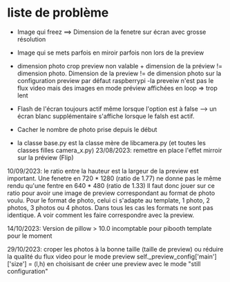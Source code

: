 # liste de problème
- Image qui freez ==> Dimension de la fenetre sur écran avec grosse résolution
- Image qui se mets parfois en miroir parfois non lors de la preview
- dimension photo crop preview non valable + dimension de la préview != dimension photo. Dimension de la preview != de dimension photo sur la configuration preview par défaut raspberrypi
-la preveiw n'est pas le flux video mais des images en mode préview affichées en loop => trop lent
- Flash de l'écran toujours actif même lorsque l'option est à false --> un écran blanc supplémentaire s'affiche lorsque le falsh est actif. 
- Cacher le nombre de photo prise depuis le début

- la classe base.py est la classe mère de libcamera.py (et toutes les classes filles camera_x.py)
23/08/2023: remettre en place l'effet mirroir sur la préview (Flip)


10/09/2023: le ratio entre la hauteur est la largeur de la preview est important. 
Une fenetre en 720 * 1280 (ratio de 1.77) ne donne pas le même rendu qu'une fentre en 640 * 480 (ratio de 1.33)
Il faut donc jouer sur ce ratio pour avoir une image de preview correspondant au format de photo voulu.
Pour le format de photo, celui ci s'adapte au template, 1 photo, 2 photos, 3 photos ou 4 photos.
Dans tous les cas les formats ne sont pas identique. A voir comment les faire correspondre avec la preview. 

14/10/2023: Version de pillow > 10.0 incomptable pour pibooth template pour le moment 

29/10/2023: croper les photos à la bonne taille (taille de preview) ou 
réduire la qualité du flux video pour le mode preview self._preview_config['main']['size'] = (l,h) en choisisant de créer une preview avec le mode "still configuration" 
